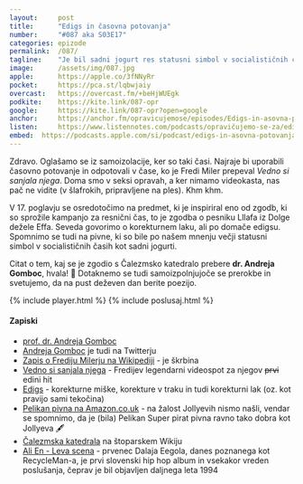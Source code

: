 ```yaml
---
layout: 	post
title:  	"Edigs in časovna potovanja"
number: 	"#087 aka S03E17"
categories:	epizode
permalink:	/087/
tagline: 	"Je bil sadni jogurt res statusni simbol v socialističnih časih, ali so bile to pivne in korekturna tekočina Edigs?"
image:		/assets/img/087.jpg
apple:		https://apple.co/3fNNyRr
pocket:		https://pca.st/lqbwjaiy
overcast:	https://overcast.fm/+beHjWUEgk
podkite:	https://kite.link/087-opr
google:		https://kite.link/087-opr?open=google
anchor:		https://anchor.fm/opravicujemose/episodes/Edigs-in-asovna-potovanja-e1dbgtf
listen:		https://www.listennotes.com/podcasts/opravičujemo-se-za/edigs-in-časovna-potovanja-yALZFigpt3x/embed/
embed:	https://podcasts.apple.com/si/podcast/edigs-in-asovna-potovanja/id1514750013?i=1000548776651
---
```


Zdravo. Oglašamo se iz samoizolacije, ker so taki časi. Najraje bi uporabili časovno potovanje in odpotovali v čase, ko je Fredi Miler prepeval _Vedno si sanjala njega_. Doma smo v seksi opravah, a ker nimamo videokasta, nas pač ne vidite (v šlafrokih, pripravljene na ples). Khm khm. 

V 17. poglavju se osredotočimo na predmet, ki je inspiriral eno od zgodb, ki so sprožile kampanjo za resnični čas, to je zgodba o pesniku Lllafa iz Dolge dežele Effa. Seveda govorimo o korekturnem laku, ali po domače edigsu. Spomnimo se tudi na pivne, ki so bile po našem mnenju večji statusni simbol v socialističnih časih kot sadni jogurti. 

Citat o tem, kaj se je zgodio s Čalezmsko katedralo prebere **dr. Andreja Gomboc**, hvala! 🙏 Dotaknemo se tudi samoizpolnjujoče se prerokbe in svetujemo, da na pust deževen dan berite poezijo. 

{% include player.html %}
{% include poslusaj.html %}

<!--break-->

#### Zapiski

- [prof. dr. Andreja Gomboc](https://www.ung.si/sl/imenik/8345/andreja-gomboc/) 
- [Andreja Gomboc](https://twitter.com/andrejagomboc) je tudi na Twitterju
- [Zapis o Frediju Milerju na Wikipediji](https://sl.wikipedia.org/wiki/Fredi_Miler) - je škrbina
- [Vedno si sanjala njega](https://www.youtube.com/watch?v=5xUdGwh0pyA) - Fredijev legendarni videospot za njegov ~~prvi~~ edini hit
- [Edigs](https://www.marker.si/edigs) - korekturne miške, korekture v traku in tudi korekturni lak (oz. kot pravijo sami tekočina)
- [Pelikan pivna na Amazon.co.uk](https://amzn.to/3fP9OKL) - na žalost Jollyevih nismo našli, vendar se spomnimo, da je (bila) Pelikan Super pirat pivna ravno tako dobra kot Jollyeva 🖋
- [Čalezmska katedrala](https://hitchhikers.fandom.com/wiki/Cathedral_of_Chalesm) na štoparskem Wikiju
- [Ali En - Leva scena](https://sl.wikipedia.org/wiki/Leva_scena) - prvenec Dalaja Eegola, danes poznanega kot RecycleMan-a, je prvi slovenski hip hop album in vsekakor vreden poslušanja, čeprav je bil objavljen daljnega leta 1994 